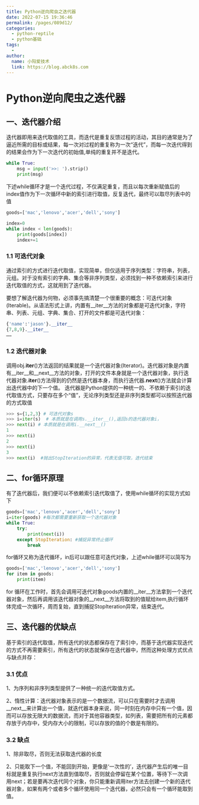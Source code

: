 ```yaml
---
title: Python逆向爬虫之迭代器
date: 2022-07-15 19:36:46
permalink: /pages/089d12/
categories:
  - python-reptile
  - python基础
tags:
  - 
author: 
  name: 小阳爱技术
  link: https://blog.abck8s.com
---
```


# Python逆向爬虫之迭代器

## 一、迭代器介绍

迭代器即用来迭代取值的工具，而迭代是重复反馈过程的活动，其目的通常是为了逼近所需的目标或结果，每一次对过程的重复称为一次“迭代”，而每一次迭代得到的结果会作为下一次迭代的初始值,单纯的重复并不是迭代。

```python
while True:
    msg = input('>>: ').strip()
    print(msg)
```

下述while循环才是一个迭代过程，不仅满足重复，而且以每次重新赋值后的index值作为下一次循环中新的索引进行取值，反复迭代，最终可以取尽列表中的值

```python
goods=['mac','lenovo','acer','dell','sony']

index=0
while index < len(goods):
    print(goods[index])
    index+=1 
```

### 1.1 可迭代对象

通过索引的方式进行迭代取值，实现简单，但仅适用于序列类型：字符串，列表，元组。对于没有索引的字典、集合等非序列类型，必须找到一种不依赖索引来进行迭代取值的方式，这就用到了迭代器。

要想了解迭代器为何物，必须事先搞清楚一个很重要的概念：可迭代对象(Iterable)。从语法形式上讲，内置有__iter__方法的对象都是可迭代对象，字符串、列表、元组、字典、集合、打开的文件都是可迭代对象：

```python
{'name':'jason'}.__iter__
{7,8,9}.__iter__
……
```

### 1.2 迭代器对象

调用obj.**iter**()方法返回的结果就是一个迭代器对象(Iterator)。迭代器对象是内置有__iter__和__next__方法的对象，打开的文件本身就是一个迭代器对象，执行迭代器对象.**iter**()方法得到的仍然是迭代器本身，而执行迭代器.**next**()方法就会计算出迭代器中的下一个值。 迭代器是Python提供的一种统一的、不依赖于索引的迭代取值方式，只要存在多个“值”，无论序列类型还是非序列类型都可以按照迭代器的方式取值

```python
>>> s={1,2,3} # 可迭代对象s
>>> i=iter(s)  # 本质就是在调用s.__iter__(),返回s的迭代器对象i，
>>> next(i) # 本质就是在调用i.__next__()
1
>>> next(i)
2
>>> next(i)
3
>>> next(i)  #抛出StopIteration的异常，代表无值可取，迭代结束
```

## 二、for循环原理

有了迭代器后，我们便可以不依赖索引迭代取值了，使用while循环的实现方式如下

```python
goods=['mac','lenovo','acer','dell','sony']
i=iter(goods) #每次都需要重新获取一个迭代器对象
while True:
    try:
        print(next(i))
    except StopIteration: #捕捉异常终止循环
        break
```

for循环又称为迭代循环，in后可以跟任意可迭代对象，上述while循环可以简写为

```python
goods=['mac','lenovo','acer','dell','sony']
for item in goods:   
    print(item)
```

for 循环在工作时，首先会调用可迭代对象goods内置的__iter__方法拿到一个迭代器对象，然后再调用该迭代器对象的__next__方法将取到的值赋给item,执行循环体完成一次循环，周而复始，直到捕捉StopIteration异常，结束迭代。

## 三、迭代器的优缺点

基于索引的迭代取值，所有迭代的状态都保存在了索引中，而基于迭代器实现迭代的方式不再需要索引，所有迭代的状态就保存在迭代器中，然而这种处理方式优点与缺点并存：

### 3.1 优点

1、为序列和非序列类型提供了一种统一的迭代取值方式。

2、惰性计算：迭代器对象表示的是一个数据流，可以只在需要时才去调用__next__来计算出一个值，就迭代器本身来说，同一时刻在内存中只有一个值，因而可以存放无限大的数据流，而对于其他容器类型，如列表，需要把所有的元素都存放于内存中，受内存大小的限制，可以存放的值的个数是有限的。

### 3.2 缺点

1、除非取尽，否则无法获取迭代器的长度

2、只能取下一个值，不能回到开始，更像是‘一次性的’，迭代器产生后的唯一目标就是重复执行next方法直到值取尽，否则就会停留在某个位置，等待下一次调用next；若是要再次迭代同个对象，你只能重新调用iter方法去创建一个新的迭代器对象，如果有两个或者多个循环使用同一个迭代器，必然只会有一个循环能取到值。










